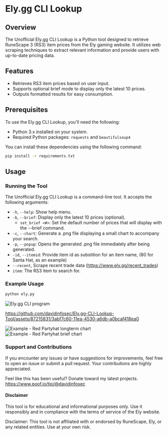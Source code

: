 # Ely.gg CLI Lookup

## Overview
The Unofficial Ely.gg CLI Lookup is a Python tool designed to retrieve RuneScape 3 (RS3) item prices from the Ely gaming website. It utilizes web scraping techniques to extract relevant information and provide users with up-to-date pricing data.

## Features
- Retrieves RS3 item prices based on user input.
- Supports optional brief mode to display only the latest 10 prices.
- Outputs formatted results for easy consumption.

## Prerequisites
To use the Ely.gg CLI Lookup, you'll need the following:
- Python 3.x installed on your system.
- Required Python packages: `requests` and `beautifulsoup4`

You can install these dependencies using the following command:

```bash
pip install -r requirements.txt
```

## Usage

### Running the Tool

The Unofficial Ely.gg CLI Lookup is a command-line tool. It accepts the following arguments:

- `-h`, `--help`: Show help menu.
- `-b`, `--brief`: Display only the latest 10 prices (optional).
  - `set_brief <#>`: Set the default number of prices that will display with the --brief command.
- `-c`, `--chart`: Generate a .png file displaying a small chart to accompany your search.
- `-p`, `--popup`: Opens the generated .png file immediately after being generated.
- `-id`, `--itemid`: Provide item id as substition for an item name, (80 for Santa Hat, as an example)
- `--recent`, Scrape recent trade data (https://www.ely.gg/recent_trades)
- `item`: The RS3 item to search for.

### Example Usage

```bash
python ely.py
```
![Ely.gg CLI program](https://i.imgur.com/ZlJP8ZR.png)

https://github.com/davidinfosec/Ely.gg-CLI-Lookup-Tool/assets/87215831/3abf7c60-11ea-4530-a6db-a0bcaf418ea0

![Example - Red Partyhat longterm chart](https://i.imgur.com/oWwmpou.png)
![Example - Red Partyhat brief chart](https://i.imgur.com/VS5EzIu.png)

















### Support and Contributions

If you encounter any issues or have suggestions for improvements, feel free to open an issue or submit a pull request. Your contributions are highly appreciated.

Feel like this has been useful? Donate toward my latest projects. https://www.poof.io/tip/@davidinfosec


#### Disclaimer

This tool is for educational and informational purposes only. Use it responsibly and in compliance with the terms of service of the Ely website.

Disclaimer: This tool is not affiliated with or endorsed by RuneScape, Ely, or any related entities. Use at your own risk.

